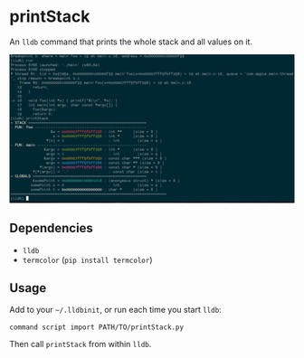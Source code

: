 # printStack

An `lldb` command that prints the whole stack and all values on it.

![](./printStack.png?raw=true)

## Dependencies

 - `lldb`
 - `termcolor` (`pip install termcolor`)

## Usage

Add to your `~/.lldbinit`, or run each time you start `lldb`:

```
command script import PATH/TO/printStack.py
```

Then call `printStack` from within `lldb`.
